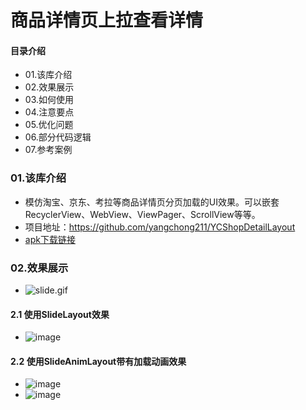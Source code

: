 # 商品详情页上拉查看详情
#### 目录介绍
- 01.该库介绍
- 02.效果展示
- 03.如何使用
- 04.注意要点
- 05.优化问题
- 06.部分代码逻辑
- 07.参考案例


### 01.该库介绍
- 模仿淘宝、京东、考拉等商品详情页分页加载的UI效果。可以嵌套RecyclerView、WebView、ViewPager、ScrollView等等。
- 项目地址：https://github.com/yangchong211/YCShopDetailLayout
- [apk下载链接](https://github.com/yangchong211/YCShopDetailLayout/tree/master/image)


### 02.效果展示
- ![slide.gif](https://upload-images.jianshu.io/upload_images/4432347-43e7e30096b6e322.gif?imageMogr2/auto-orient/strip)


#### 2.1 使用SlideLayout效果
- ![image](https://upload-images.jianshu.io/upload_images/4432347-cae4a780c2c0a988.jpg?imageMogr2/auto-orient/strip%7CimageView2/2/w/1240)



#### 2.2 使用SlideAnimLayout带有加载动画效果
- ![image](https://upload-images.jianshu.io/upload_images/4432347-d4f966b7750d1ece.jpg?imageMogr2/auto-orient/strip%7CimageView2/2/w/1240)
- ![image](https://upload-images.jianshu.io/upload_images/4432347-f7a0e3647aad672e.jpg?imageMogr2/auto-orient/strip%7CimageView2/2/w/1240)













